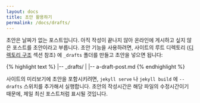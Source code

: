 ```yaml
---
layout: docs
title: 초안 활용하기
permalink: /docs/drafts/
---
```


초안은 날짜가 없는 포스트입니다. 아직 작성이 끝나지 않아 온라인에 게시하고 싶지
않은 포스트를 초안이라고 부릅니다. 초안 기능을 사용하려면, 사이트의 루트
디렉토리 ([디렉토리 구조](/docs/structure/) 섹션 참조) 에 `_drafts` 폴더를
만들고 초안을 넣으면 됩니다:

{% highlight text %}
|-- _drafts/
|   |-- a-draft-post.md
{% endhighlight %}

사이트의 미리보기에 초안을 포함시키려면, `jekyll serve` 나 `jekyll build` 에
`--drafts` 스위치를 추가해서 실행합니다. 초안의 작성시간은 해당 파일의
수정시간이기 때문에, 제일 최신 포스트처럼 표시될 것입니다.
